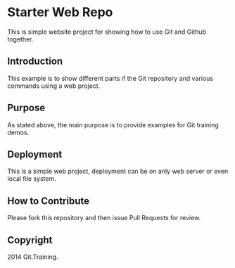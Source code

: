 # Starter Web Repo

This is simple website project for showing how to use Git and Github together.

## Introduction

This example is to show different parts if the Git repository and various commands using a web project.

## Purpose

As stated above, the main purpose is to provide examples for Git training demos. 


## Deployment

This is a simple web project, deployment can be on anly web server or even local file system.

## How to Contribute

Please fork this repository and then issue Pull Requests for review.

## Copyright

2014 Git.Training.